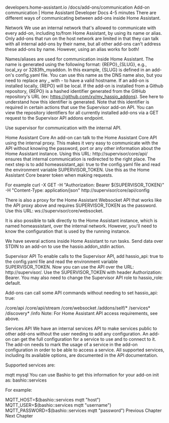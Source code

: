 developers.home-assistant.io /docs/add-ons/communication
Add-on communication | Home Assistant Developer Docs
4-5 minutes
There are different ways of communicating between add-ons inside Home Assistant.

Network​
We use an internal network that's allowed to communicate with every add-on, including to/from Home Assistant, by using its name or alias. Only add-ons that run on the host network are limited in that they can talk with all internal add-ons by their name, but all other add-ons can't address these add-ons by name. However, using an alias works for both!

Names/aliases are used for communication inside Home Assistant. The name is generated using the following format: {REPO}_{SLUG}, e.g., local_xy or 3283fh_myaddon. In this example, {SLUG} is defined in an add-on's config.yaml file. You can use this name as the DNS name also, but you need to replace any _ with - to have a valid hostname. If an add-on is installed locally, {REPO} will be local. If the add-on is installed from a Github repository, {REPO} is a hashed identifier generated from the GitHub repository's URL (ex: https://github.com/xy/my_hassio_addons). See here to understand how this identifier is generated. Note that this identifier is required in certain actions that use the Supervisor add-on API. You can view the repository identifiers for all currently installed add-ons via a GET request to the Supervisor API addons endpoint.

Use supervisor for communication with the internal API.

Home Assistant Core​
An add-on can talk to the Home Assistant Core API using the internal proxy. This makes it very easy to communicate with the API without knowing the password, port or any other information about the Home Assistant instance. Using this URL: http://supervisor/core/api/ ensures that internal communication is redirected to the right place. The next step is to add homeassistant_api: true to the config.yaml file and read the environment variable SUPERVISOR_TOKEN. Use this as the Home Assistant Core bearer token when making requests.

For example curl -X GET -H "Authorization: Bearer ${SUPERVISOR_TOKEN}" -H "Content-Type: application/json" http://supervisor/core/api/config

There is also a proxy for the Home Assistant Websocket API that works like the API proxy above and requires SUPERVISOR_TOKEN as the password. Use this URL: ws://supervisor/core/websocket.

It is also possible to talk directly to the Home Assistant instance, which is named homeassistant, over the internal network. However, you'll need to know the configuration that is used by the running instance.

We have several actions inside Home Assistant to run tasks. Send data over STDIN to an add-on to use the hassio.addon_stdin action.

Supervisor API​
To enable calls to the Supervisor API, add hassio_api: true to the config.yaml file and read the environment variable SUPERVISOR_TOKEN. Now you can use the API over the URL: http://supervisor/. Use the SUPERVISOR_TOKEN with header Authorization: Bearer. You may also need to change the Supervisor API role to hassio_role: default.

Add-ons can call some API commands without needing to set hassio_api: true:

/core/api
/core/api/stream
/core/websocket
/addons/self/*
/services*
/discovery*
/info
Note: For Home Assistant API access requirements, see above.

Services API​
We have an internal services API to make services public to other add-ons without the user needing to add any configuration. An add-on can get the full configuration for a service to use and to connect to it. The add-on needs to mark the usage of a service in the add-on configuration in order to be able to access a service. All supported services, including its available options, are documented in the API documentation.

Supported services are:

mqtt
mysql
You can use Bashio to get this information for your add-on init as: bashio::services <service> <query>

For example:

MQTT_HOST=$(bashio::services mqtt "host")
MQTT_USER=$(bashio::services mqtt "username")
MQTT_PASSWORD=$(bashio::services mqtt "password")
Previous Chapter
Next Chapter
